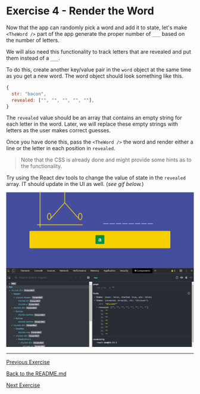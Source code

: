 # Exercise 4 - Render the Word

Now that the app can randomly pick a word and add it to state, let's make `<TheWord />` part of the app generate the proper number of `___` based on the number of letters.

We will also need this functionality to track letters that are revealed and put them instead of a `___`.

To do this, create another key/value pair in the `word` object at the same time as you get a new word. The word object should look something like this.

```js
{
  str: "bacon",
  revealed: ["", "", "", "", ""],
}
```

The `revealed` value should be an array that contains an empty string for each letter in the word. Later, we will replace these empty strings with letters as the user makes correct guesses.

Once you have done this, pass the `<TheWord />` the word and render either a line or the letter in each position in `revealed`.

> Note that the CSS is already done and might provide some hints as to the functionality.

Try using the React dev tools to change the value of state in the `revealed` array. IT should update in the UI as well. (_see gif below._)

![exercise 4](../lecture/assets/ex_4.gif)

---

[Previous Exercise](./exercise-3.md)

[Back to the README.md](../README.md) 

[Next Exercise](./exercise-5.md)